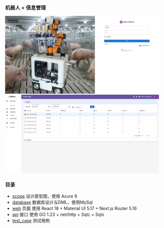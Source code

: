  
### 机器人 + 信息管理

![](web/public/screenshot_login.png)
![](web/public/screenshot_table.png)

### 目录

- [scope](scope) 设计原型图，使用 Axure 9
- [database](database) 数据库设计与DML，使用MySql
- [web](web) 页面 使用 React 18 + Material UI 5.17 + Next.js Router 5.16
- [api](api) 接口 使用 GO 1.23 + net/http + Sqlc + Sqlx
- [test_case](test_case) 测试用例